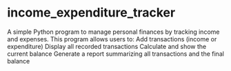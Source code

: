# income_expenditure_tracker
A simple Python program to manage personal finances by tracking income and expenses. This program allows users to:  Add transactions (income or expenditure) Display all recorded transactions Calculate and show the current balance Generate a report summarizing all transactions and the final balance
